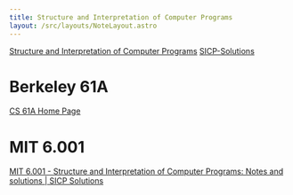 ```yaml
---
title: Structure and Interpretation of Computer Programs
layout: /src/layouts/NoteLayout.astro
---
```


[Structure and Interpretation of Computer Programs](https://mitpress.mit.edu/sites/default/files/sicp/full-text/book/book.html)
[SICP-Solutions](http://community.schemewiki.org/?SICP-Solutions)

# Berkeley 61A
[CS 61A Home Page](http://wla.berkeley.edu/~cs61a/fa10/)

# MIT 6.001
[MIT 6.001 - Structure and Interpretation of Computer Programs: Notes and solutions | SICP Solutions](https://codology.net/)